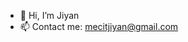 - 👋 Hi, I’m Jiyan
- 📫 Contact me: mecitjiyan@gmail.com

<!---
xwedea/xwedea is a ✨ special ✨ repository because its `README.md` (this file) appears on your GitHub profile.
You can click the Preview link to take a look at your changes.
--->
